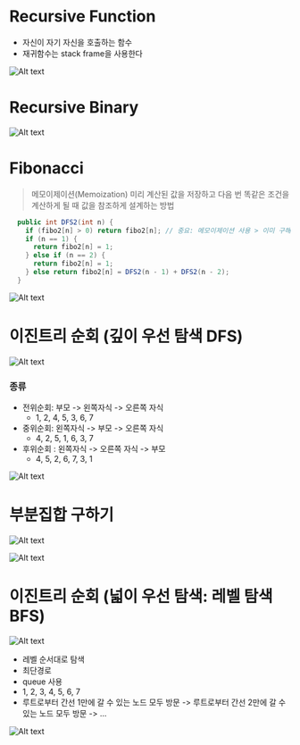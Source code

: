 # Recursive Function

- 자신이 자기 자신을 호출하는 함수
- 재귀함수는 stack frame을 사용한다

![Alt text](image/image1.png)

# Recursive Binary

![Alt text](image/image2.png)

# Fibonacci

> 메모이제이션(Memoization)
> 미리 계산된 값을 저장하고 다음 번 똑같은 조건을 계산하게 될 때 값을 참조하게 설계하는 방법

```java
  public int DFS2(int n) {
    if (fibo2[n] > 0) return fibo2[n]; // 중요: 메모이제이션 사용 > 이미 구해진 값을 미리 return!
    if (n == 1) {
      return fibo2[n] = 1;
    } else if (n == 2) {
      return fibo2[n] = 1;
    } else return fibo2[n] = DFS2(n - 1) + DFS2(n - 2);
  }
```

![Alt text](image/image3.png)

# 이진트리 순회 (깊이 우선 탐색 DFS)

![Alt text](image/image4.png)

### 종류

- 전위순회: 부모 -> 왼쪽자식 -> 오른쪽 자식
  - 1, 2, 4, 5, 3, 6, 7
- 중위순회: 왼쪽자식 -> 부모 -> 오른쪽 자식
  - 4, 2, 5, 1, 6, 3, 7
- 후위순회 : 왼쪽자식 -> 오른쪽 자식 -> 부모
  - 4, 5, 2, 6, 7, 3, 1

![Alt text](image/image5.png)

# 부분집합 구하기

![Alt text](image/image6.png)

![Alt text](image/image7.png)

# 이진트리 순회 (넓이 우선 탐색: 레벨 탐색 BFS)

![Alt text](image/image4.png)

- 레벨 순서대로 탐색
- 최단경로
- queue 사용
- 1, 2, 3, 4, 5, 6, 7
- 루트로부터 간선 1만에 갈 수 있는 노드 모두 방문 -> 루트로부터 간선 2만에 갈 수 있는 노드 모두 방문 -> ...

![Alt text](image/image8.png)
